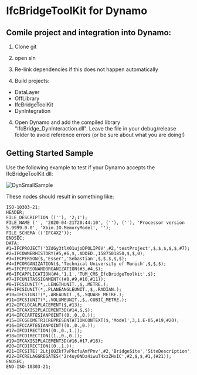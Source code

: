 # IfcBridgeToolKit for Dynamo

## Comile project and integration into Dynamo: 

1. Clone git
2. open sln 
3. Re-link dependencies if this does not happen automatically

3. Build projects:
* DataLayer
* OffLibrary
* IfcBridgeToolKit
* DynIntegration

4. Open Dynamo and add the compiled library "IfcBridge_DynInteraction.dll". Leave the file in your debug/release folder to avoid reference errors (or be sure about what you are doing!)

## Getting Started Sample

Use the following example to test if your Dynamo accepts the IfcBridgeToolKit dll: 

![DynSmallSample](https://gitlab.lrz.de/sebastian.esser/tumcms_ifcbridgetoolkit/-/blob/7fe40df296320d99235f2e087b40de36eb6a63be/GitFigures/SmallSample.png)

These nodes should result in something like: 

```
ISO-10303-21;
HEADER;
FILE_DESCRIPTION ((''), '2;1');
FILE_NAME ('', '2020-04-21T20:44:10', (''), (''), 'Processor version 5.9999.0.0', 'Xbim.IO.MemoryModel', '');
FILE_SCHEMA (('IFC4X2'));
ENDSEC;
DATA;
#1=IFCPROJECT('3ZdGy3tlX01ujoDPOLIP0V',#2,'testProject',$,$,$,$,$,#7);
#2=IFCOWNERHISTORY(#5,#6,$,.ADDED.,1587501850,$,$,0);
#3=IFCPERSON($,'Esser','Sebastian',$,$,$,$,$);
#4=IFCORGANIZATION($,'Technical University of Munich',$,$,$);
#5=IFCPERSONANDORGANIZATION(#3,#4,$);
#6=IFCAPPLICATION(#4,'1.1','TUM_CMS_IfcBridgeToolkit',$);
#7=IFCUNITASSIGNMENT((#8,#9,#10,#11));
#8=IFCSIUNIT(*,.LENGTHUNIT.,$,.METRE.);
#9=IFCSIUNIT(*,.PLANEANGLEUNIT.,$,.RADIAN.);
#10=IFCSIUNIT(*,.AREAUNIT.,$,.SQUARE_METRE.);
#11=IFCSIUNIT(*,.VOLUMEUNIT.,$,.CUBIC_METRE.);
#12=IFCLOCALPLACEMENT($,#13);
#13=IFCAXIS2PLACEMENT3D(#14,$,$);
#14=IFCCARTESIANPOINT((0.,0.,0.));
#15=IFCGEOMETRICREPRESENTATIONCONTEXT($,'Model',3,1.E-05,#19,#20);
#16=IFCCARTESIANPOINT((0.,0.,0.));
#17=IFCDIRECTION((0.,0.,1.));
#18=IFCDIRECTION((1.,0.,0.));
#19=IFCAXIS2PLACEMENT3D(#16,#17,#18);
#20=IFCDIRECTION((0.,1.));
#21=IFCSITE('2LtjOOZkf7vPkcfuAmfPnv',#2,'BridgeSite','SiteDescription',$,#12,$,$,$,$,$,0.,$,$);
#22=IFCRELAGGREGATES('2r4uy0NDz4iwuT4xzZHxIC',#2,$,$,#1,(#21));
ENDSEC;
END-ISO-10303-21;
```
